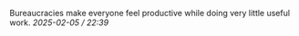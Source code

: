 Bureaucracies make everyone feel productive while doing very little useful work. 
*2025-02-05 /* *22:39*